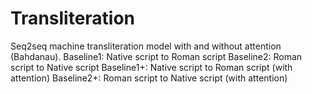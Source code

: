 # Transliteration
Seq2seq machine transliteration model with and without attention (Bahdanau). 
Baseline1: Native script to Roman script 
Baseline2: Roman script to Native script
Baseline1+: Native script to Roman script (with attention)
Baseline2+: Roman script to Native script (with attention)
